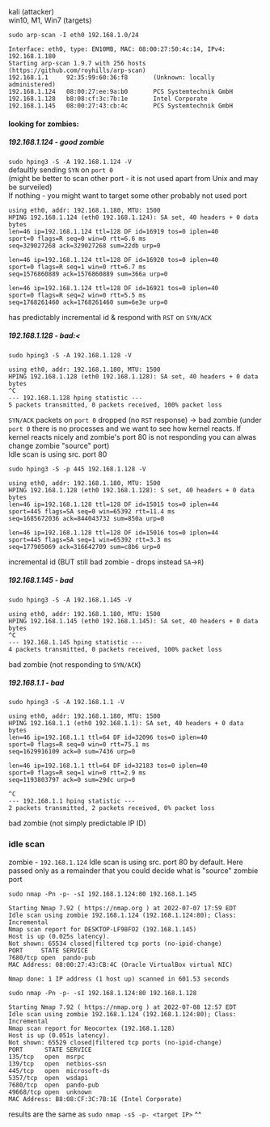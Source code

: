 kali (attacker)  
win10, M1, Win7 (targets)  

`sudo arp-scan -I eth0 192.168.1.0/24`    
```
Interface: eth0, type: EN10MB, MAC: 08:00:27:50:4c:14, IPv4: 192.168.1.180
Starting arp-scan 1.9.7 with 256 hosts (https://github.com/royhills/arp-scan)
192.168.1.1     92:35:99:60:36:f8       (Unknown: locally administered)
192.168.1.124   08:00:27:ee:9a:b0       PCS Systemtechnik GmbH
192.168.1.128   b8:08:cf:3c:7b:1e       Intel Corporate
192.168.1.145   08:00:27:43:cb:4c       PCS Systemtechnik GmbH
```

#### looking for zombies:  
##### 192.168.1.124 - good zombie
`sudo hping3 -S -A 192.168.1.124 -V`  
defaultly sending `SYN` on `port 0`  
(might be better to scan other port - it is not used apart from Unix and may be surveiled)  
If nothing - you might want to target some other probably not used port  
```
using eth0, addr: 192.168.1.180, MTU: 1500
HPING 192.168.1.124 (eth0 192.168.1.124): SA set, 40 headers + 0 data bytes
len=46 ip=192.168.1.124 ttl=128 DF id=16919 tos=0 iplen=40
sport=0 flags=R seq=0 win=0 rtt=6.6 ms
seq=329027268 ack=329027268 sum=22db urp=0

len=46 ip=192.168.1.124 ttl=128 DF id=16920 tos=0 iplen=40
sport=0 flags=R seq=1 win=0 rtt=6.7 ms
seq=1576860889 ack=1576860889 sum=366a urp=0

len=46 ip=192.168.1.124 ttl=128 DF id=16921 tos=0 iplen=40
sport=0 flags=R seq=2 win=0 rtt=5.5 ms
seq=1768261460 ack=1768261460 sum=6e3e urp=0
```
has predictably incremental id & respond with `RST` on `SYN/ACK`

##### 192.168.1.128 - bad:<
`sudo hping3 -S -A 192.168.1.128 -V`
```
using eth0, addr: 192.168.1.180, MTU: 1500
HPING 192.168.1.128 (eth0 192.168.1.128): SA set, 40 headers + 0 data bytes
^C
--- 192.168.1.128 hping statistic ---
5 packets transmitted, 0 packets received, 100% packet loss
```
`SYN/ACK` packets on `port 0` dropped (no `RST` response) -> bad zombie
(under `port 0` there is no processes and we want to see how kernel reacts. If kernel reacts nicely and zombie's port 80 is not responding you can alwas change zombie "source" port)  
Idle scan is using src. port 80

`sudo hping3 -S -p 445 192.168.1.128 -V`
```
using eth0, addr: 192.168.1.180, MTU: 1500
HPING 192.168.1.128 (eth0 192.168.1.128): S set, 40 headers + 0 data bytes
len=46 ip=192.168.1.128 ttl=128 DF id=15015 tos=0 iplen=44
sport=445 flags=SA seq=0 win=65392 rtt=11.4 ms
seq=1685672036 ack=844043732 sum=850a urp=0

len=46 ip=192.168.1.128 ttl=128 DF id=15016 tos=0 iplen=44
sport=445 flags=SA seq=1 win=65392 rtt=3.3 ms
seq=177905069 ack=316642709 sum=c8b6 urp=0
```
incremental id  (BUT still bad zombie - drops instead `SA`->`R`)

##### 192.168.1.145 - bad
`sudo hping3 -S -A 192.168.1.145 -V`  
```
using eth0, addr: 192.168.1.180, MTU: 1500
HPING 192.168.1.145 (eth0 192.168.1.145): SA set, 40 headers + 0 data bytes
^C
--- 192.168.1.145 hping statistic ---
4 packets transmitted, 0 packets received, 100% packet loss
```
bad zombie (not responding to `SYN/ACK`)  

##### 192.168.1.1 - bad
`sudo hping3 -S -A 192.168.1.1 -V`  
```
using eth0, addr: 192.168.1.180, MTU: 1500
HPING 192.168.1.1 (eth0 192.168.1.1): SA set, 40 headers + 0 data bytes
len=46 ip=192.168.1.1 ttl=64 DF id=32096 tos=0 iplen=40
sport=0 flags=R seq=0 win=0 rtt=75.1 ms
seq=1629916109 ack=0 sum=7436 urp=0

len=46 ip=192.168.1.1 ttl=64 DF id=32183 tos=0 iplen=40
sport=0 flags=R seq=1 win=0 rtt=2.9 ms
seq=1193803797 ack=0 sum=29dc urp=0

^C
--- 192.168.1.1 hping statistic ---
2 packets transmitted, 2 packets received, 0% packet loss
```
bad zombie (not simply predictable IP ID)

### idle scan
zombie - `192.168.1.124`
Idle scan is using src. port 80 by default. Here passed only as a remainder that you could decide what is "source" zombie port

`sudo nmap -Pn -p- -sI 192.168.1.124:80 192.168.1.145`  
```
Starting Nmap 7.92 ( https://nmap.org ) at 2022-07-07 17:59 EDT
Idle scan using zombie 192.168.1.124 (192.168.1.124:80); Class: Incremental
Nmap scan report for DESKTOP-LF98FO2 (192.168.1.145)
Host is up (0.025s latency).
Not shown: 65534 closed|filtered tcp ports (no-ipid-change)
PORT     STATE SERVICE
7680/tcp open  pando-pub
MAC Address: 08:00:27:43:CB:4C (Oracle VirtualBox virtual NIC)

Nmap done: 1 IP address (1 host up) scanned in 601.53 seconds
```

`sudo nmap -Pn -p- -sI 192.168.1.124:80 192.168.1.128`
```
Starting Nmap 7.92 ( https://nmap.org ) at 2022-07-08 12:57 EDT
Idle scan using zombie 192.168.1.124 (192.168.1.124:80); Class: Incremental
Nmap scan report for Neocortex (192.168.1.128)
Host is up (0.051s latency).
Not shown: 65529 closed|filtered tcp ports (no-ipid-change)
PORT      STATE SERVICE
135/tcp   open  msrpc
139/tcp   open  netbios-ssn
445/tcp   open  microsoft-ds
5357/tcp  open  wsdapi
7680/tcp  open  pando-pub
49668/tcp open  unknown
MAC Address: B8:08:CF:3C:7B:1E (Intel Corporate)
```

results are the same as `sudo nmap -sS -p- <target IP>` ^^